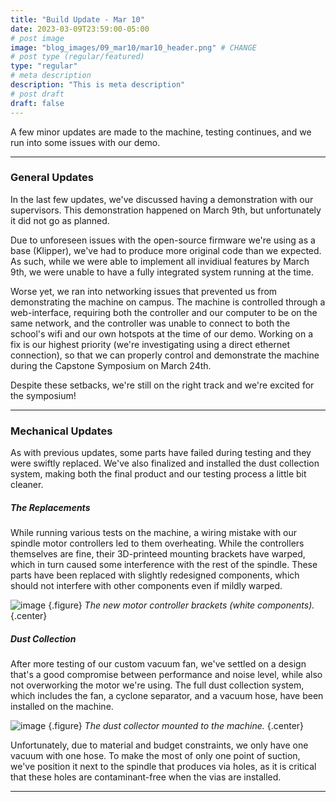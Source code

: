 ```yaml
---
title: "Build Update - Mar 10"
date: 2023-03-09T23:59:00-05:00
# post image
image: "blog_images/09_mar10/mar10_header.png" # CHANGE
# post type (regular/featured)
type: "regular"
# meta description
description: "This is meta description"
# post draft
draft: false
---
```


A few minor updates are made to the machine, testing continues, and we run into some issues with our demo.

<hr>

### General Updates

In the last few updates, we've discussed having a demonstration with our supervisors. This demonstration happened on March 9th, but unfortunately it did not go as planned.

Due to unforeseen issues with the open-source firmware we're using as a base (Klipper), we've had to produce more original code than we expected. As such, while we were able to implement all invidiual features by March 9th, we were unable to have a fully integrated system running at the time.

Worse yet, we ran into networking issues that prevented us from demonstrating the machine on campus. The machine is controlled through a web-interface, requiring both the controller and our computer to be on the same network, and the controller was unable to connect to both the school's wifi and our own hotspots at the time of our demo. Working on a fix is our highest priority (we're investigating using a direct ethernet connection), so that we can properly control and demonstrate the machine during the Capstone Symposium on March 24th.

Despite these setbacks, we're still on the right track and we're excited for the symposium!

<hr>

### Mechanical Updates

As with previous updates, some parts have failed during testing and they were swiftly replaced. We've also finalized and installed the dust collection system, making both the final product and our testing process a little bit cleaner.

##### The Replacements
While running various tests on the machine, a wiring mistake with our spindle motor controllers led to them overheating. While the controllers themselves are fine, their 3D-printeed mounting brackets have warped, which in turn caused some interference with the rest of the spindle. These parts have been replaced with slightly redesigned components, which should not interfere with other components even if mildly warped.

![image](../../blog_images/09_mar10/esc.jpg)
{.figure}
_The new motor controller brackets (white components)._
{.center}

##### Dust Collection
After more testing of our custom vacuum fan, we've settled on a design that's a good compromise between performance and noise level, while also not overworking the motor we're using. The full dust collection system, which includes the fan, a cyclone separator, and a vacuum hose, have been installed on the machine.

![image](../../blog_images/09_mar10/dust.jpg)
{.figure}
_The dust collector mounted to the machine._
{.center}

Unfortunately, due to material and budget constraints, we only have one vacuum with one hose. To make the most of only one point of suction, we've position it next to the spindle that produces via holes, as it is critical that these holes are contaminant-free when the vias are installed.

<hr>

<!--
### Software/Firmware Updates

<hr>

### Electrical Updates

<hr>
-->